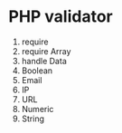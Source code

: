 <h1>PHP validator</h1>
<ol>
<li>require</li>
<li>require Array</li>
<li>handle Data</li>
<li>Boolean</li>
<li>Email</li>
<li>IP</li>
<li>URL</li>
<li>Numeric</li>
<li>String</li>
</ol>